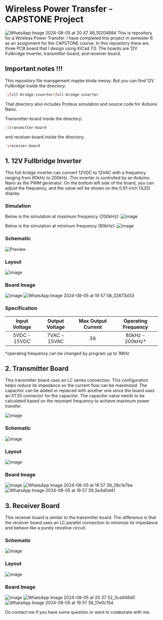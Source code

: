 # Wireless Power Transfer - CAPSTONE Project
![WhatsApp Image 2024-08-05 at 20 47 46_10204884](https://github.com/user-attachments/assets/5495943a-a398-43e7-8adc-f6aa76c80092)
This is repository for a Wireless Power Transfer. I have completed this project in semester 6 as an assignment for the CAPSTONE course. In this repository there are three PCB board that I design using KiCad 7.0. The boards are 12V Fullbridge Inverter, transmitter-board, and receiver-board. 
## Important notes !!!
This repository file management maybe kinda messy. But you can find 12V Fullbridge inside the directory:
```bash
.\full-bridge-inverter\full-bridge-inverter
```
That directory also includes Proteus simulation and source code for Arduino Nano.

Transmitter-board inside the directory:
```bash
.\transmitter-board
```
and receiver-board inside the directory:
```bash
.\receiver-board
```
## 1. 12V Fullbridge Inverter
This full-bridge inverter can convert 12VDC to 12VAC with a frequency ranging from 80kHz to 200kHz. This inverter is controlled by an Arduino Nano as the PWM generator. On the bottom left side of the board, you can adjust the frequency, and the value will be shown on the 0.91-inch OLED display.
### Simulation
Below is the simulation at maximum frequency (200kHz):
![image](https://github.com/user-attachments/assets/afc9e49a-46b2-4c7e-9c28-9b5b6cfe2198)

Below is the simulation at minimum frequency (80kHz):
![image](https://github.com/user-attachments/assets/82c85dc3-de97-45eb-b896-e2319ef05174)

### Schematic
![Preview](https://github.com/user-attachments/assets/31e1ac72-53bd-4ae8-9b04-e3bb2d53729e)

### Layout
![image](https://github.com/user-attachments/assets/5a9439ab-6a82-43c0-8e99-308c91e7b08e)

### Board Image
![image](https://github.com/user-attachments/assets/6c502590-a65c-4387-b915-ec994fec6f1c)
![WhatsApp Image 2024-08-05 at 19 57 58_32873d33](https://github.com/user-attachments/assets/036f6fcd-84ba-4ada-b16d-578c1fc10dec)

### Specification
| Input Voltage | Output Voltage | Max Output Current | Operating Frequency |
| :---: | :---: | :---: | :---: |
| 5VDC - 15VDC | 7VAC - 15VAC | 3A | 80kHz - 200kHz* |

*operating frequency can be changed by program up to 1MHz
## 2. Transmitter Board
This transmitter board uses an LC series connection. This configuration helps reduce its impedance so the current flow can be maximized. The capacitor can be added or replaced with another one since the board uses an XT30 connector for the capacitor. The capacitor value needs to be calculated based on the resonant frequency to achieve maximum power transfer.

![image](https://github.com/user-attachments/assets/30e67a79-52a8-4c15-bbc3-37252ab57ece)

### Schematic
![image](https://github.com/user-attachments/assets/5115ecc7-ddd4-4528-b692-6c4087b33575)

### Layout
![image](https://github.com/user-attachments/assets/8ad4de3a-b9e5-4369-8954-2d1eb7726096)

### Board Image
![image](https://github.com/user-attachments/assets/d9f1b366-c337-43ff-bc5b-23e2ef19633c)
![WhatsApp Image 2024-08-05 at 19 57 39_28c1e7be](https://github.com/user-attachments/assets/3aed65a4-a39d-446e-ab10-fcbc250b8e91)
![WhatsApp Image 2024-08-05 at 19 57 39_5e4d0d41](https://github.com/user-attachments/assets/e0e42941-6702-4dd9-92e6-f78114817e93)

## 3. Receiver Board
This receiver board is similar to the transmitter board. The difference is that the receiver board uses an LC parallel connection to minimize its impedance and behave like a purely resistive circuit.
### Schematic
![image](https://github.com/user-attachments/assets/2c330e94-dde6-4040-9238-a193823ad59b)

### Layout
![image](https://github.com/user-attachments/assets/65b319f4-6d3f-4dfa-a713-ed7fb8168611)

### Board Image
![image](https://github.com/user-attachments/assets/006d41a9-be1b-40c8-a733-dd52c77ccb6c)
![WhatsApp Image 2024-08-05 at 20 37 52_3ca948d0](https://github.com/user-attachments/assets/817a9dc8-1bd0-4250-a17a-59a39f7d4186)
![WhatsApp Image 2024-08-05 at 19 57 38_17e0c154](https://github.com/user-attachments/assets/29eada58-9809-4b87-b4fb-f76310aa7643)

Do contact me if you have some question or want to colaborate with me.
